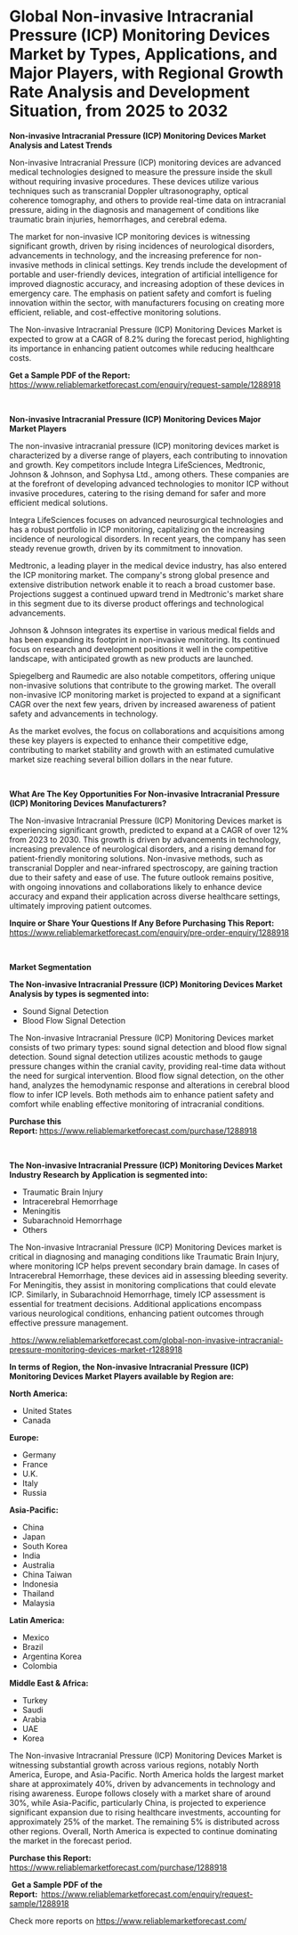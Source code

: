 <p><h1>Global Non-invasive Intracranial Pressure (ICP) Monitoring Devices Market by Types, Applications, and Major Players, with Regional Growth Rate Analysis and Development Situation, from 2025 to 2032</h1></p><p><strong>Non-invasive Intracranial Pressure (ICP) Monitoring Devices Market Analysis and Latest Trends</strong></p>
<p><p>Non-invasive Intracranial Pressure (ICP) monitoring devices are advanced medical technologies designed to measure the pressure inside the skull without requiring invasive procedures. These devices utilize various techniques such as transcranial Doppler ultrasonography, optical coherence tomography, and others to provide real-time data on intracranial pressure, aiding in the diagnosis and management of conditions like traumatic brain injuries, hemorrhages, and cerebral edema.</p><p>The market for non-invasive ICP monitoring devices is witnessing significant growth, driven by rising incidences of neurological disorders, advancements in technology, and the increasing preference for non-invasive methods in clinical settings. Key trends include the development of portable and user-friendly devices, integration of artificial intelligence for improved diagnostic accuracy, and increasing adoption of these devices in emergency care. The emphasis on patient safety and comfort is fueling innovation within the sector, with manufacturers focusing on creating more efficient, reliable, and cost-effective monitoring solutions.</p><p>The Non-invasive Intracranial Pressure (ICP) Monitoring Devices Market is expected to grow at a CAGR of 8.2% during the forecast period, highlighting its importance in enhancing patient outcomes while reducing healthcare costs.</p></p>
<p><strong>Get a Sample PDF of the Report:&nbsp;</strong> <a href="https://www.reliablemarketforecast.com/enquiry/request-sample/1288918?utm_campaign=2011&utm_medium=2&utm_source=Github&utm_content=ia&utm_term=16012025&utm_id=non-invasive-intracranial-pressure-icp-monitoring-devices">https://www.reliablemarketforecast.com/enquiry/request-sample/1288918</a></p>
<p>&nbsp;</p>
<p><strong>Non-invasive Intracranial Pressure (ICP) Monitoring Devices Major Market Players</strong></p>
<p><p>The non-invasive intracranial pressure (ICP) monitoring devices market is characterized by a diverse range of players, each contributing to innovation and growth. Key competitors include Integra LifeSciences, Medtronic, Johnson & Johnson, and Sophysa Ltd., among others. These companies are at the forefront of developing advanced technologies to monitor ICP without invasive procedures, catering to the rising demand for safer and more efficient medical solutions.</p><p>Integra LifeSciences focuses on advanced neurosurgical technologies and has a robust portfolio in ICP monitoring, capitalizing on the increasing incidence of neurological disorders. In recent years, the company has seen steady revenue growth, driven by its commitment to innovation.</p><p>Medtronic, a leading player in the medical device industry, has also entered the ICP monitoring market. The company's strong global presence and extensive distribution network enable it to reach a broad customer base. Projections suggest a continued upward trend in Medtronic's market share in this segment due to its diverse product offerings and technological advancements.</p><p>Johnson & Johnson integrates its expertise in various medical fields and has been expanding its footprint in non-invasive monitoring. Its continued focus on research and development positions it well in the competitive landscape, with anticipated growth as new products are launched.</p><p>Spiegelberg and Raumedic are also notable competitors, offering unique non-invasive solutions that contribute to the growing market. The overall non-invasive ICP monitoring market is projected to expand at a significant CAGR over the next few years, driven by increased awareness of patient safety and advancements in technology.</p><p>As the market evolves, the focus on collaborations and acquisitions among these key players is expected to enhance their competitive edge, contributing to market stability and growth with an estimated cumulative market size reaching several billion dollars in the near future.</p></p>
<p>&nbsp;</p>
<p><strong>What Are The Key Opportunities For Non-invasive Intracranial Pressure (ICP) Monitoring Devices Manufacturers?</strong></p>
<p><p>The Non-invasive Intracranial Pressure (ICP) Monitoring Devices market is experiencing significant growth, predicted to expand at a CAGR of over 12% from 2023 to 2030. This growth is driven by advancements in technology, increasing prevalence of neurological disorders, and a rising demand for patient-friendly monitoring solutions. Non-invasive methods, such as transcranial Doppler and near-infrared spectroscopy, are gaining traction due to their safety and ease of use. The future outlook remains positive, with ongoing innovations and collaborations likely to enhance device accuracy and expand their application across diverse healthcare settings, ultimately improving patient outcomes.</p></p>
<p><strong>Inquire or Share Your Questions If Any Before Purchasing This Report:</strong> <a href="https://www.reliablemarketforecast.com/enquiry/pre-order-enquiry/1288918?utm_campaign=2011&utm_medium=2&utm_source=Github&utm_content=ia&utm_term=16012025&utm_id=non-invasive-intracranial-pressure-icp-monitoring-devices">https://www.reliablemarketforecast.com/enquiry/pre-order-enquiry/1288918</a></p>
<p>&nbsp;</p>
<p><strong>Market Segmentation</strong></p>
<p><strong>The Non-invasive Intracranial Pressure (ICP) Monitoring Devices Market Analysis by types is segmented into:</strong></p>
<p><ul><li>Sound Signal Detection</li><li>Blood Flow Signal Detection</li></ul></p>
<p><p>The Non-invasive Intracranial Pressure (ICP) Monitoring Devices market consists of two primary types: sound signal detection and blood flow signal detection. Sound signal detection utilizes acoustic methods to gauge pressure changes within the cranial cavity, providing real-time data without the need for surgical intervention. Blood flow signal detection, on the other hand, analyzes the hemodynamic response and alterations in cerebral blood flow to infer ICP levels. Both methods aim to enhance patient safety and comfort while enabling effective monitoring of intracranial conditions.</p></p>
<p><strong>Purchase this Report:&nbsp;</strong><a href="https://www.reliablemarketforecast.com/purchase/1288918?utm_campaign=2011&utm_medium=2&utm_source=Github&utm_content=ia&utm_term=16012025&utm_id=non-invasive-intracranial-pressure-icp-monitoring-devices">https://www.reliablemarketforecast.com/purchase/1288918</a></p>
<p>&nbsp;</p>
<p><strong>The Non-invasive Intracranial Pressure (ICP) Monitoring Devices Market Industry Research by Application is segmented into:</strong></p>
<p><ul><li>Traumatic Brain Injury</li><li>Intracerebral Hemorrhage</li><li>Meningitis</li><li>Subarachnoid Hemorrhage</li><li>Others</li></ul></p>
<p><p>The Non-invasive Intracranial Pressure (ICP) Monitoring Devices market is critical in diagnosing and managing conditions like Traumatic Brain Injury, where monitoring ICP helps prevent secondary brain damage. In cases of Intracerebral Hemorrhage, these devices aid in assessing bleeding severity. For Meningitis, they assist in monitoring complications that could elevate ICP. Similarly, in Subarachnoid Hemorrhage, timely ICP assessment is essential for treatment decisions. Additional applications encompass various neurological conditions, enhancing patient outcomes through effective pressure management.</p></p>
<p><a href="https://www.reliablemarketforecast.com/global-non-invasive-intracranial-pressure-monitoring-devices-market-r1288918?utm_campaign=2011&utm_medium=2&utm_source=Github&utm_content=ia&utm_term=16012025&utm_id=non-invasive-intracranial-pressure-icp-monitoring-devices">&nbsp;https://www.reliablemarketforecast.com/global-non-invasive-intracranial-pressure-monitoring-devices-market-r1288918</a></p>
<p><strong>In terms of Region, the Non-invasive Intracranial Pressure (ICP) Monitoring Devices Market Players available by Region are:</strong></p>
<p>
    <p> <strong> North America: </strong>
        <ul>
            <li>United States</li>
            <li>Canada</li>
        </ul>
        </p> 
    <p> <strong> Europe: </strong>
        <ul>
            <li>Germany</li>
            <li>France</li>
            <li>U.K.</li>
            <li>Italy</li>
            <li>Russia</li>
        </ul>
        </p> 
    <p> <strong> Asia-Pacific: </strong>
        <ul>
            <li>China</li>
            <li>Japan</li>
            <li>South Korea</li>
            <li>India</li>
            <li>Australia</li>
            <li>China Taiwan</li>
            <li>Indonesia</li>
            <li>Thailand</li>
            <li>Malaysia</li>
        </ul>
        </p> 
    <p> <strong> Latin America: </strong>
        <ul>
            <li>Mexico</li>
            <li>Brazil</li>
            <li>Argentina Korea</li>
            <li>Colombia</li>
        </ul>
        </p> 
    <p> <strong> Middle East & Africa: </strong>
        <ul>
            <li>Turkey</li>
            <li>Saudi</li>
            <li>Arabia</li>
            <li>UAE</li>
            <li>Korea</li>
        </ul>
    </p>
    </p>
<p><p>The Non-invasive Intracranial Pressure (ICP) Monitoring Devices Market is witnessing substantial growth across various regions, notably North America, Europe, and Asia-Pacific. North America holds the largest market share at approximately 40%, driven by advancements in technology and rising awareness. Europe follows closely with a market share of around 30%, while Asia-Pacific, particularly China, is projected to experience significant expansion due to rising healthcare investments, accounting for approximately 25% of the market. The remaining 5% is distributed across other regions. Overall, North America is expected to continue dominating the market in the forecast period.</p></p>
<p><strong>Purchase this Report: </strong><a href="https://www.reliablemarketforecast.com/purchase/1288918?utm_campaign=2011&utm_medium=2&utm_source=Github&utm_content=ia&utm_term=16012025&utm_id=non-invasive-intracranial-pressure-icp-monitoring-devices">https://www.reliablemarketforecast.com/purchase/1288918</a></p>
<p>&nbsp;<strong>Get a Sample PDF of the Report:&nbsp;&nbsp;</strong><a href="https://www.reliablemarketforecast.com/enquiry/request-sample/1288918?utm_campaign=2011&utm_medium=2&utm_source=Github&utm_content=ia&utm_term=16012025&utm_id=non-invasive-intracranial-pressure-icp-monitoring-devices">https://www.reliablemarketforecast.com/enquiry/request-sample/1288918</a></p>
<p><strong></strong></p>
<p>Check more reports on <a href="https://www.reliablemarketforecast.com/?utm_campaign=2011&utm_medium=2&utm_source=Github&utm_content=ia&utm_term=16012025&utm_id=non-invasive-intracranial-pressure-icp-monitoring-devices">https://www.reliablemarketforecast.com/</a></p>
